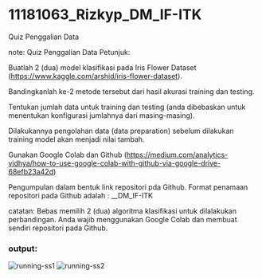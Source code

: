 # 11181063_Rizkyp_DM_IF-ITK
Quiz Penggalian Data

note:
Quiz Penggalian Data
Petunjuk:

Buatlah 2 (dua) model klasifikasi pada Iris Flower Dataset (https://www.kaggle.com/arshid/iris-flower-dataset).

Bandingkanlah ke-2 metode tersebut dari hasil akurasi training dan testing.

Tentukan jumlah data untuk training dan testing (anda dibebaskan untuk menentukan konfigurasi jumlahnya dari masing-masing).

Dilakukannya pengolahan data (data preparation) sebelum dilakukan training model akan menjadi nilai tambah.

Gunakan Google Colab dan Github (https://medium.com/analytics-vidhya/how-to-use-google-colab-with-github-via-google-drive-68efb23a42d)

Pengumpulan dalam bentuk link repositori pda Github.
Format penamaan repositori pada Github adalah : <NIM>_<NamaSingkat>_DM_IF-ITK

catatan:
Bebas memilih 2 (dua) algoritma klasifikasi untuk dilalakukan perbandingan.
Anda wajib menggunakan Google Colab dan membuat sendiri repositori pada Github.

  
### output:

  
![running-ss1](https://user-images.githubusercontent.com/73746365/155256059-d2f52b15-8728-4add-a209-f997648448f9.JPG)
![running-ss2](https://user-images.githubusercontent.com/73746365/155256068-17b8649e-7342-4026-8313-2d0e1a3ae7f6.JPG)
